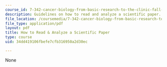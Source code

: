```yaml
---
course_id: 7-342-cancer-biology-from-basic-research-to-the-clinic-fall-2004
description: Guidelines on how to read and analyze a scientific paper.
file_location: /coursemedia/7-342-cancer-biology-from-basic-research-to-the-clinic-fall-2004/34dd419106fbefe7cfb316950a2d30ec_how_to_scientific.pdf
file_type: application/pdf
layout: pdf
title: How to Read & Analyze a Scientific Paper
type: course
uid: 34dd419106fbefe7cfb316950a2d30ec

---
```

None